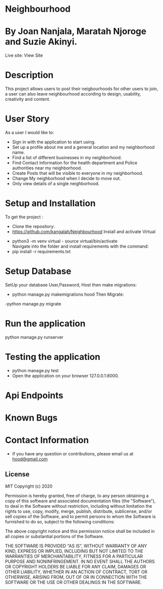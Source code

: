 # Neighbourhood
# By Joan Nanjala, Maratah Njoroge and Suzie Akinyi.

Live site: View Site 

# Description
This project allows users to post their neigbourhoods for other users to join, a user can also leave neighbourhood according to design, usability, creativity and content.

# User Story
As a user I would like to:

* Sign in with the application to start using.
* Set up a profile about me and a general location and my neighborhood name.
* Find a list of different businesses in my neighborhood.
* Find Contact Information for the health department and Police authorities near my neighborhood.
* Create Posts that will be visible to everyone in my neighborhood.
* Change My neighborhood when I decide to move out.
* Only view details of a single neighborhood.

# Setup and Installation
To get the project :

* Clone the repository:
* https://github.com/kangalah/Neighbourhood
Install and activate Virtual
- python3 -m venv virtual - source virtual/bin/activate  
Navigate into the folder and install requirements with the command:
- pip install -r requirements.txt 

# Setup Database
SetUp your database User,Password, Host then make migrations:

- python manage.py makemigrations hood 
Then Migrate:

-python manage.py migrate 

# Run the application
python manage.py runserver 

# Testing the application
* python manage.py test 
* Open the application on your browser 127.0.0.1:8000.

# Api Endpoints


# Known Bugs


# Contact Information
* If you have any question or contributions, please email us at hood@gmail.com

## License
*MIT* Copyright (c) 2020 

Permission is hereby granted, free of charge, to any person obtaining a copy
of this software and associated documentation files (the "Software"), to deal
in the Software without restriction, including without limitation the rights
to use, copy, modify, merge, publish, distribute, sublicense, and/or sell
copies of the Software, and to permit persons to whom the Software is
furnished to do so, subject to the following conditions:

The above copyright notice and this permission notice shall be included in all
copies or substantial portions of the Software.

THE SOFTWARE IS PROVIDED "AS IS", WITHOUT WARRANTY OF ANY KIND, EXPRESS OR
IMPLIED, INCLUDING BUT NOT LIMITED TO THE WARRANTIES OF MERCHANTABILITY,
FITNESS FOR A PARTICULAR PURPOSE AND NONINFRINGEMENT. IN NO EVENT SHALL THE
AUTHORS OR COPYRIGHT HOLDERS BE LIABLE FOR ANY CLAIM, DAMAGES OR OTHER
LIABILITY, WHETHER IN AN ACTION OF CONTRACT, TORT OR OTHERWISE, ARISING FROM,
OUT OF OR IN CONNECTION WITH THE SOFTWARE OR THE USE OR OTHER DEALINGS IN THE
SOFTWARE.